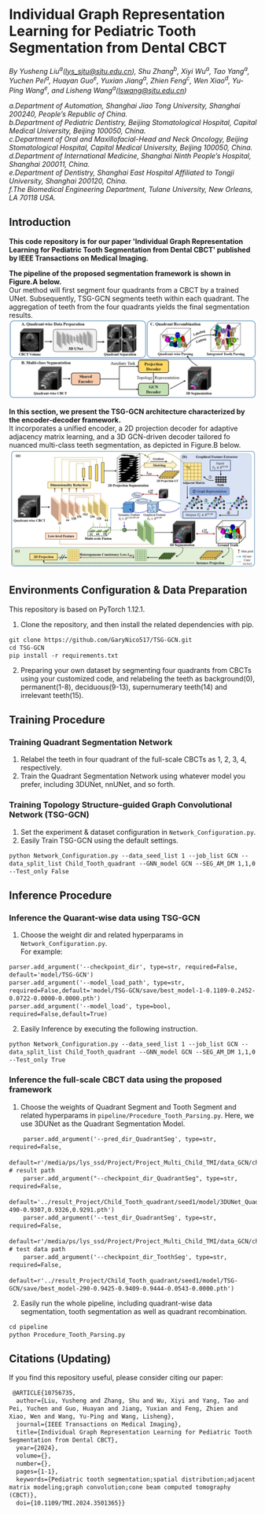 # Individual Graph Representation Learning for Pediatric Tooth Segmentation from Dental CBCT
_By Yusheng Liu<sup>a</sup>(lys_sjtu@sjtu.edu.cn), Shu Zhang<sup>b</sup>, Xiyi Wu<sup>a</sup>, Tao Yang<sup>a</sup>, Yuchen Pei<sup>a</sup>, Huayan Guo<sup>e</sup>, Yuxian Jiang<sup>a</sup>, Zhien Feng<sup>c</sup>, Wen Xiao<sup>d</sup>, Yu-Ping Wang<sup>e</sup>, and Lisheng Wang<sup>a</sup>(lswang@sjtu.edu.cn)_

_a.Department of Automation, Shanghai Jiao Tong University, Shanghai 200240, People’s Republic of China._  
_b.Department of Pediatric Dentistry, Beijing Stomatological Hospital, Capital Medical University, Beijing 100050, China._  
_c.Department of Oral and Maxillofacial-Head and Neck Oncology, Beijing Stomatological Hospital, Capital Medical University, Beijing 100050, China._  
_d.Department of International Medicine, Shanghai Ninth People’s Hospital, Shanghai 200011, China._    
_e.Department of Dentistry, Shanghai East Hospital Affiliated to Tongji University, Shanghai 200120, China._  
_f.The Biomedical Engineering Department, Tulane University, New Orleans, LA 70118 USA._  

## Introduction
**This code repository is for our paper 'Individual Graph Representation Learning for Pediatric Tooth Segmentation from Dental CBCT' published by IEEE Transactions on Medical Imaging.**


**The pipeline of the proposed segmentation framework is shown in Figure.A below.**     
Our method will first segment four quadrants from a CBCT by a trained UNet. Subsequently, TSG-GCN segments teeth within each quadrant. The aggregation of teeth from the four quadrants yields the final segmentation results.   
![](Pipeline.PNG)

**In this section, we present the TSG-GCN architecture characterized by the encoder-decoder framework.**    
It incorporates a unified encoder, a 2D projection decoder for adaptive adjacency matrix learning, and a 3D GCN-driven decoder tailored fo nuanced multi-class teeth segmentation, as depicted in Figure.B below.       
![](Framework.PNG)

## Environments Configuration & Data Preparation
This repository is based on PyTorch 1.12.1.  
1. Clone the repository, and then install the related dependencies with pip.
```
git clone https://github.com/GaryNico517/TSG-GCN.git
cd TSG-GCN
pip install -r requirements.txt
```
2. Preparing your own dataset by segmenting four quadrants from CBCTs using your customized code, and relabeling the teeth as background(0), permanent(1-8), deciduous(9-13), supernumerary teeth(14) and irrelevant teeth(15).
## Training Procedure
### Training Quadrant Segmentation Network
1. Relabel the teeth in four quadrant of the full-scale CBCTs as 1, 2, 3, 4, respectively.
2. Train the Quadrant Segmentation Network using whatever model you prefer, including 3DUNet, nnUNet, and so forth.
### Training Topology Structure-guided Graph Convolutional Network (TSG-GCN)
1. Set the experiment & dataset configuration in `Network_Configuration.py`.
2. Easily Train TSG-GCN using the default settings.
```
python Network_Configuration.py --data_seed_list 1 --job_list GCN --data_split_list Child_Tooth_quadrant --GNN_model GCN --SEG_AM_DM 1,1,0 --Test_only False
```
## Inference Procedure
### Inference the Quarant-wise data using TSG-GCN
1. Choose the weight dir and related hyperparams in `Network_Configuration.py`.  
For example:
```
parser.add_argument('--checkpoint_dir', type=str, required=False, default='model/TSG-GCN')
parser.add_argument('--model_load_path', type=str, required=False,default='model/TSG-GCN/save/best_model-1-0.1109-0.2452-0.0722-0.0000-0.0000.pth')
parser.add_argument('--model_load', type=bool, required=False,default=True)
```
2. Easily Inference by executing the following instruction.
```
python Network_Configuration.py --data_seed_list 1 --job_list GCN --data_split_list Child_Tooth_quadrant --GNN_model GCN --SEG_AM_DM 1,1,0 --Test_only True
```
### Inference the full-scale CBCT data using the proposed framework
1. Choose the weights of Quadrant Segment and Tooth Segment and related hyperparams in `pipeline/Procedure_Tooth_Parsing.py`.
Here, we use 3DUNet as the Quadrant Segmentation Model.
```
    parser.add_argument('--pred_dir_QuadrantSeg', type=str, required=False,
                        default=r'/media/ps/lys_ssd/Project/Project_Multi_Child_TMI/data_GCN/child_multi_center/Center1_sup_2/predict') # result path
    parser.add_argument("--checkpoint_dir_QuadrantSeg", type=str, required=False,
                        default='../result_Project/Child_Tooth_quadrant/seed1/model/3DUNet_Quadrant/save/best_model-490-0.9307,0.9326,0.9291.pth')
    parser.add_argument('--test_dir_QuadrantSeg', type=str, required=False,
                        default=r'/media/ps/lys_ssd/Project/Project_Multi_Child_TMI/data_GCN/child_multi_center/Center1_sup_2/data')  # test data path
    parser.add_argument('--checkpoint_dir_ToothSeg', type=str, required=False,
                        default=r'../result_Project/Child_Tooth_quadrant/seed1/model/TSG-GCN/save/best_model-290-0.9425-0.9409-0.9444-0.0543-0.0000.pth')
```
2. Easily run the whole pipeline, including quadrant-wise data segmentation, tooth segmentation as well as quadrant recombination.
```
cd pipeline
python Procedure_Tooth_Parsing.py
```
## Citations (Updating)
If you find this repository useful, please consider citing our paper:  
```
 @ARTICLE{10756735,
  author={Liu, Yusheng and Zhang, Shu and Wu, Xiyi and Yang, Tao and Pei, Yuchen and Guo, Huayan and Jiang, Yuxian and Feng, Zhien and Xiao, Wen and Wang, Yu-Ping and Wang, Lisheng},
  journal={IEEE Transactions on Medical Imaging}, 
  title={Individual Graph Representation Learning for Pediatric Tooth Segmentation from Dental CBCT}, 
  year={2024},
  volume={},
  number={},
  pages={1-1},
  keywords={Pediatric tooth segmentation;spatial distribution;adjacent matrix modeling;graph convolution;cone beam computed tomography (CBCT)},
  doi={10.1109/TMI.2024.3501365}}

```


